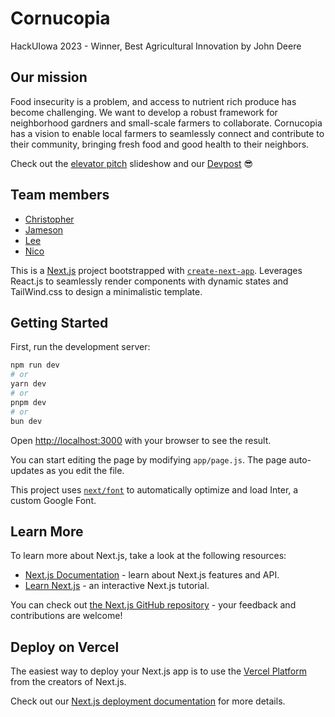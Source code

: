 # Cornucopia
HackUIowa 2023 - Winner, Best Agricultural Innovation by John Deere

## Our mission
Food insecurity is a problem, and access to nutrient rich produce has become challenging. We want to develop a robust framework for neighborhood gardners and small-scale farmers to collaborate. Cornucopia has a vision to enable local farmers to seamlessly connect and contribute to their community, bringing fresh food and good health to their neighbors.

Check out the [elevator pitch](https://docs.google.com/presentation/d/1viTZ64X3tspTdhbMJkTuFAeLdAWS4yp6gxUb-3_VqyE/edit?usp=sharing) slideshow and our [Devpost](https://devpost.com/software/cornucopia-dwrymz?ref_content=user-portfolio&ref_feature=in_progress) 😎

## Team members
* [Christopher](https://github.com/birds-arnt-real)
* [Jameson](https://github.com/calclb)
* [Lee](https://github.com/wenjielee11)
* [Nico](https://github.com/nico-himself)


This is a [Next.js](https://nextjs.org/) project bootstrapped with [`create-next-app`](https://github.com/vercel/next.js/tree/canary/packages/create-next-app). Leverages React.js to seamlessly render components with dynamic states and TailWind.css to design a minimalistic template. 

## Getting Started

First, run the development server:

```bash
npm run dev
# or
yarn dev
# or
pnpm dev
# or
bun dev
```

Open [http://localhost:3000](http://localhost:3000) with your browser to see the result.

You can start editing the page by modifying `app/page.js`. The page auto-updates as you edit the file.

This project uses [`next/font`](https://nextjs.org/docs/basic-features/font-optimization) to automatically optimize and load Inter, a custom Google Font.

## Learn More

To learn more about Next.js, take a look at the following resources:

- [Next.js Documentation](https://nextjs.org/docs) - learn about Next.js features and API.
- [Learn Next.js](https://nextjs.org/learn) - an interactive Next.js tutorial.

You can check out [the Next.js GitHub repository](https://github.com/vercel/next.js/) - your feedback and contributions are welcome!

## Deploy on Vercel

The easiest way to deploy your Next.js app is to use the [Vercel Platform](https://vercel.com/new?utm_medium=default-template&filter=next.js&utm_source=create-next-app&utm_campaign=create-next-app-readme) from the creators of Next.js.

Check out our [Next.js deployment documentation](https://nextjs.org/docs/deployment) for more details.
